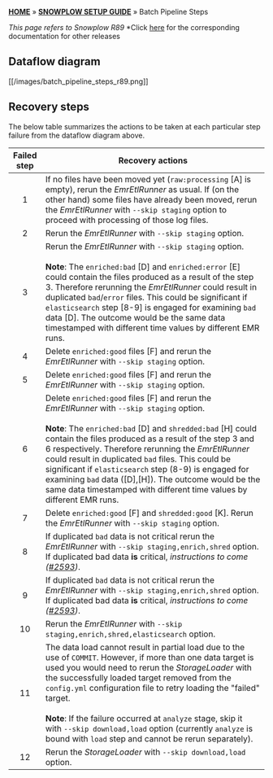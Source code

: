 [**HOME**](Home) » [**SNOWPLOW SETUP GUIDE**](Setting-up-Snowplow) » Batch Pipeline Steps

*This page refers to Snowplow R89*
*Click [here](Batch-pipeline-steps) for the corresponding documentation for other releases

## Dataflow diagram

[[/images/batch_pipeline_steps_r89.png]]

## Recovery steps

The below table summarizes the actions to be taken at each particular step failure from the dataflow diagram above.

Failed step | Recovery actions
:---:|---
 1 | If no files have been moved yet (`raw:processing` [A] is empty), rerun the *EmrEtlRunner* as usual. If (on the other hand) some files have already been moved, rerun the *EmrEtlRunner* with `--skip staging` option to proceed with processing of those log files.
 2 | Rerun the *EmrEtlRunner* with `--skip staging` option.|
 3 | Rerun the *EmrEtlRunner* with `--skip staging` option.<br><br>**Note**: The `enriched:bad` [D] and `enriched:error` [E] could contain the files produced as a result of the step 3. Therefore rerunning the *EmrEtlRunner* could result in duplicated `bad`/`error` files. This could be significant if `elasticsearch` step [8-9] is engaged for examining `bad` data [D]. The outcome would be the same data timestamped with different time values by different EMR runs.
 4 | Delete `enriched:good` files [F] and rerun the *EmrEtlRunner* with `--skip staging` option.
 5 | Delete `enriched:good` files [F] and rerun the *EmrEtlRunner* with `--skip staging` option.
 6 | Delete `enriched:good` files [F] and rerun the *EmrEtlRunner* with `--skip staging` option.<br><br>**Note**: The `enriched:bad` [D] and `shredded:bad` [H] could contain the files produced as a result of the step 3 and 6 respectively. Therefore rerunning the *EmrEtlRunner* could result in duplicated `bad` files. This could be significant if `elasticsearch` step (8-9) is engaged for examining `bad` data ([D],[H]). The outcome would be the same data timestamped with different time values by different EMR runs.
 7 | Delete `enriched:good` [F] and `shredded:good` [K]. Rerun the *EmrEtlRunner* with `--skip staging` option.
 8 | If duplicated `bad` data is not critical rerun the *EmrEtlRunner* with `--skip staging,enrich,shred` option. If duplicated bad data **is** critical, *instructions to come ([#2593](https://github.com/snowplow/snowplow/issues/2593))*.
 9 | If duplicated `bad` data is not critical rerun the *EmrEtlRunner* with `--skip staging,enrich,shred` option. If duplicated bad data **is** critical, *instructions to come ([#2593](https://github.com/snowplow/snowplow/issues/2593))*.
 10 | Rerun the *EmrEtlRunner* with `--skip staging,enrich,shred,elasticsearch` option.
 11 | The data load cannot result in partial load due to the use of `COMMIT`. However, if more than one data target is used you would need to rerun the *StorageLoader* with the successfully loaded target removed from the `config.yml` configuration file to retry loading the "failed" target.<br><br>**Note**: If the failure occurred at `analyze` stage, skip it with `--skip download,load` option (currently `analyze` is bound with `load` step and cannot be rerun separately).
 12 | Rerun the *StorageLoader* with `--skip download,load` option.
